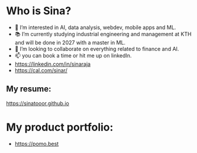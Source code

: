 # Who is Sina?
- 👀 I’m interested in AI, data analysis, webdev, mobile apps and ML.
- 📚 I’m currently studying industrial engineering and management at KTH and will be done in 2027 with a master in ML.
- 💞️ I’m looking to collaborate on everything related to finance and AI.
- 📫 you can book a time or hit me up on linkedIn.
- https://linkedin.com/in/sinaraja
- https://cal.com/sinar/
## My resume: 
https://sinatooor.github.io
# My product portfolio:
- https://pomo.best


<!---
sinatooor/sinatooor is a ✨ special ✨ repository because its `README.md` (this file) appears on your GitHub profile.
You can click the Preview link to take a look at your changes.
--->

